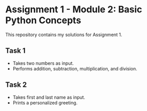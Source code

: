 # Assignment 1 - Module 2: Basic Python Concepts

This repository contains my solutions for Assignment 1.

## Task 1
- Takes two numbers as input.
- Performs addition, subtraction, multiplication, and division.

## Task 2
- Takes first and last name as input.
- Prints a personalized greeting.
